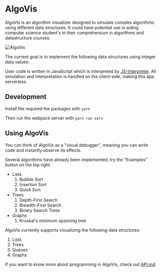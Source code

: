 # AlgoVis

AlgoVis is an algorithm visualizer designed to simulate complex algorithms using different data structures. It could have potential use in aiding computer science student's in their comprehension in algorithms and datastructure courses.

![AlgoVis](https://user-images.githubusercontent.com/4589491/60400540-908ab880-9b75-11e9-9d26-5b83879fa758.PNG)

The current goal is to implement the following data structures using integer data values:

User code is written in JavaScript which is interpreted by [JS-Interpreter](https://github.com/NeilFraser/JS-Interpreter). All simulation and interpretation is handled on the client-side, making this app serverless.

## Development

Install the required the packages with `yarn`

Then run the webpack server with `yarn run serv`

## Using AlgoVis

You can think of AlgoVis as a "visual debugger", meaning you can write code and instantly observe its effects.

Several algorithms have already been implemented, try the "Examples" button on the top right.
* Lists
  1. Bubble Sort
  2. Insertion Sort
  3. Quick Sort
* Trees
  1. Depth-First Search
  2. Breadth-First Search
  3. Binary Search Trees
* Graphs
  1. Kruskal's minimum spanning tree

AlgoVis currently supports visualizing the following data structures:

1. Lists
2. Trees
3. Queues
4. Graphs

If you want to know more about programming in AlgoVis, check out [API.md](/API.md).
